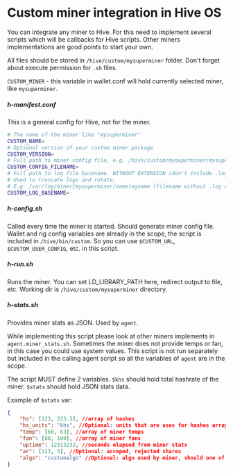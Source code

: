 # Custom miner integration in Hive OS

You can integrate any miner to Hive. 
For this need to implement several scripts which will be callbacks for Hive scripts. 
Other miners implementations are good points to start your own.

All files should be stored in `/hive/custom/mysuperminer` folder. Don't forget about execute permission for `.sh` files.

`CUSTOM_MINER` - this variable in wallet.conf will hold currently selected miner, like `mysuperminer`. 

##### h-manifest.conf
This is a general config for Hive, not for the miner.
```bash
# The name of the miner like "mysuperminer" 
CUSTOM_NAME=
# Optional version of your custom miner package
CUSTOM_VERSION=
# Full path to miner config file, e.g. /hive/custom/mysuperminer/mysuperminer.json
CUSTOM_CONFIG_FILENAME=
# Full path to log file basename. WITHOUT EXTENSION (don't include .log at the end)
# Used to truncate logs and rotate,
# E.g. /var/log/miner/mysuperminer/somelogname (filename without .log at the end)
CUSTOM_LOG_BASENAME=
```  

##### h-config.sh
Called every time the miner is started. Should generate miner config file.
Wallet and rig config variables are already in the scope, the script is included in `/hive/bin/custom`.
So you can use `$CUSTOM_URL`, `$CUSTOM_USER_CONFIG`, etc. in this script.


##### h-run.sh
Runs the miner. 
You can set LD_LIBRARY_PATH here, redirect output to file, etc. 
Working dir is `/hive/custom/mysuperminer` directory.


##### h-stats.sh
Provides miner stats as JSON. Used by `agent`.

While implementing this script please look at other miners implements in `agent.miner_stats.sh`.
Sometimes the miner does not provide temps or fan,  in this case you could use system values.
This script is not run separately but included in the calling agent script 
so all the variables of `agent` are in the scope.
 
The script MUST define 2 variables.
`$khs` should hold total hashrate of the miner. 
`$stats` should hold JSON stats data.

Example of `$stats` var:
```json
{ 
	"hs": [123, 223.3], //array of hashes
	"hs_units": "khs", //Optional: units that are uses for hashes array, "hs", "khs", "mhs", ... Default "khs".   
	"temp": [60, 63], //array of miner temps
	"fan": [80, 100], //array of miner fans
	"uptime": 12313232, //seconds elapsed from miner stats
	"ar": [123, 3], //Optional: acceped, rejected shares 
	"algo": "customalgo" //Optional: algo used by miner, should one of the exiting in Hive  
}
```


